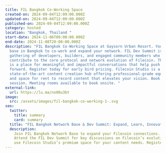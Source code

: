 ```yaml
---
title: FIL Bangkok Co-Working Space
created-on: 2024-09-04T12:09:00.000Z
updated-on: 2024-09-04T12:09:00.000Z
published-on: 2024-09-04T12:09:00.000Z
category: hosted
location: "Bangkok, Thailand "
start-date: 2024-11-06T09:00:00.000Z
end-date: 2024-11-08T20:00:00.000Z
description: "FIL Bangkok Co-Working Space at Gaysorn Urban Resort. Your home
  base in Bangkok to co-work and expand your network. FIL Dev Summit is a
  gathering of developers, builders, and engaged community members who want to
  contribute to the core protocol and network evolution of Filecoin. The summit
  is a place for meaningful and impactful conversations that help push Filecoin
  forward. Register today for early bird pricing. Filecoin Studio is a
  state-of-the-art content creation hub offering professional-grade equipment
  and space for rent to record content that elevates your vision. Book your
  session. Meeting rooms available to book onsite. "
external-link:
  url: https://lu.ma/no08u3bt
image:
  src: /assets/images/fil-bangkok-co-working-1-.svg
seo:
  twitter:
    title: summary
    card: summary
  title: "FIL Bangkok Network Base & Dev Summit: Expand, Learn, Innovate"
  description:
    Join FIL Bangkok Network Base to expand your Filecoin connections.
    Attend the FIL Dev Summit for key discussions on Filecoin’s evolution. Also,
    use Filecoin Studio’s premium space for your content needs. Register today!
---
```

